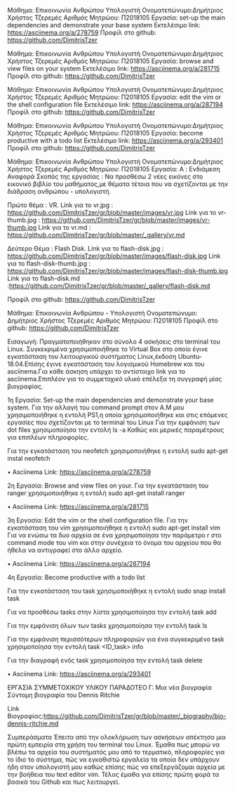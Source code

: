 Μάθημα: Επικοινωνία Ανθρώπου Υπολογιστή
Ονοματεπώνυμο:Δημήτριος Χρήστος Τζερεμές
Αριθμός Μητρώου: Π2018105
Εργασία: set-up the main dependencies and demonstrate your base system
Εκτελέσιμο link: https://asciinema.org/a/278759
Προφίλ στο github: https://github.com/DimitrisTzer



Μάθημα: Επικοινωνία Ανθρώπου Υπολογιστή
Ονοματεπώνυμο:Δημήτριος Χρήστος Τζερεμές
Αριθμός Μητρώου: Π2018105
Εργασία: browse and view files on your system
Εκτελέσιμο link: https://asciinema.org/a/281715
Προφίλ στο github: https://github.com/DimitrisTzer




Μάθημα: Επικοινωνία Ανθρώπου Υπολογιστή
Ονοματεπώνυμο:Δημήτριος Χρήστος Τζερεμές
Αριθμός Μητρώου: Π2018105
Εργασία: edit the vim or the shell configuration file
Εκτελέσιμο link: https://asciinema.org/a/287194
Προφίλ στο github: https://github.com/DimitrisTzer



Μάθημα: Επικοινωνία Ανθρώπου Υπολογιστή
Ονοματεπώνυμο:Δημήτριος Χρήστος Τζερεμές
Αριθμός Μητρώου: Π2018105
Εργασία: become productive with a todo list
Εκτελέσιμο link: https://asciinema.org/a/293401
Προφίλ στο github: https://github.com/DimitrisTzer




Μάθημα: Επικοινωνία Ανθρώπου Υπολογιστή
Ονοματεπώνυμο:Δημήτριος Χρήστος Τζερεμές
Αριθμός Μητρώου: Π2018105
Εργασία: A : Ενδιάμεση Αναφορά
Σκοπός της εργασίας : Να προσθέσω 2 νέες εικόνες στο εικονικό βιβλίο του μαθήματος,με θέματα τέτοια που να σχετίζονται 
με την διάδραση ανθρώπου - υπολογιστή. 

Πρώτο θέμα : VR.
Link για το vr.jpg : https://github.com/DimitrisTzer/gr/blob/master/images/vr.jpg
Link για το vr-thumb.jpg : https://github.com/DimitrisTzer/gr/blob/master/images/vr-thumb.jpg
Link για το vr.md : https://github.com/DimitrisTzer/gr/blob/master/_gallery/vr.md

Δεύτερο Θέμα : Flash Disk.
Link για το flash-disk.jpg : https://github.com/DimitrisTzer/gr/blob/master/images/flash-disk.jpg
Link για το flash-disk-thumb.jpg : https://github.com/DimitrisTzer/gr/blob/master/images/flash-disk-thumb.jpg
Link για το flash-disk.md :https://github.com/DimitrisTzer/gr/blob/master/_gallery/flash-disk.md



Προφίλ στο github: https://github.com/DimitrisTzer

Μάθημα: Επικοινωνία Ανθρώπου - Υπολογιστή
Ονοματεπώνυμο: Δημήτριος Χρήστος Τζερεμές
Αριθμός Μητρώου:  Π2018105
Προφίλ στο github:  https://github.com/DimitrisTzer


Εισαγωγή:
Πραγματοποιήθηκαν στο σύνολο 4 ασκήσεις στο terminal του Linux. Συγκεκριμένα χρησιμοποιήθηκε το Virtual Box στο οποίο έγινε εγκατάσταση του λειτουργικού συστήματος Linux,έκδοση Ubuntu-18.04.Επίσης έγινε εγκατάσταση του λογισμικού Homebrew και του asciinema.Για κάθε άσκηση υπάρχει το αντίστοιχο link για το asciinema.Επιπλέον για το συμμετοχικό υλικό επέλεξα τη συγγραφή μίας βιογραφίας.



1η  Εργασία: Set-up the main dependencies and demonstrate your base system.
Για την αλλαγή του command prompt στον A.M μου χρησιμοποιήθηκε η εντολή PS1,η οποία χρησιμοποιήθηκε και στις επόμενες εργασίες που σχετίζονται με το terminal του Linux
Για την εμφάνιση των dot files χρησιμοποίησα την εντολή 
ls -a
Καθώς και μερικές παραμέτρους για επιπλέων πληροφορίες.

Για την εγκατάσταση του neofetch χρησιμοποιήθηκε η εντολή
	sudo apt-get instal neofetch

•	Asciinema Link: https://asciinema.org/a/278759


2η Εργασία:  Browse and view files on your.
Για την εγκατάσταση του ranger χρησιμοποιήθηκε η εντολή
sudo apt-get install ranger

•	Asciinema Link: https://asciinema.org/a/281715


3η  Εργασία: Edit the vim or the shell configuration file.
Για την εγκατάσταση του vim χρησιμοποιήθηκε η εντολή
sudo apt-get install vim
Για να ενώσω τα δυο αρχεία σε ένα χρησιμοποίησα την παράμετρο r στο command mode του vim και στην συνέχεια το όνομα του αρχείου που θα ήθελα να αντιγραφεί στο άλλο αρχείο.

•	Asciinema Link: https://asciinema.org/a/287194


4η Εργασία: Become productive with a todo list

Για την εγκατάσταση του task χρησιμοποιήθηκε η εντολή
sudo snap install task


Για να προσθέσω tasks στην λίστα χρησιμοποίησα την εντολή 
	task add <my task>

Για την εμφάνιση όλων των tasks χρησιμοποίησα την εντολή
	task ls

Για την εμφάνιση περισσότερων πληροφοριών για ένα συγκεκριμένο task χρησιμοποίησα την εντολή 
	task  <ID_task> info

Για την διαγραφή ενός task χρησιμοποίησα την εντολή
	task  <index> delete

•	Asciinema Link: https://asciinema.org/a/293401



ΕΡΓΑΣΙΑ ΣΥΜΜΕΤΟΧΙΚΟΥ ΥΛΙΚΟΥ
ΠΑΡΑΔΟΤΕΟ Γ: Μια νέα βιογραφία
Σύντομη βιογραφία του Dennis Ritchie

Link Βιογραφίας:https://github.com/DimitrisTzer/gr/blob/master/_biography/bio-dennis-ritchie.md




Συμπεράσματα
Έπειτα από την ολοκλήρωση των ασκήσεων απέκτησα μια πρώτη εμπειρία στη χρήση του terminal του Linux.	Έμαθα πως μπορώ να βλέπω τα αρχεία του συστήματός μου από το τερματικό, πληροφορίες για το ίδιο το σύστημα, πώς να εγκαθιστώ εργαλεία τα οποία δεν υπάρχουν ήδη στον υπολογιστή μου καθώς επίσης πώς να επεξεργάζομαι αρχεία με την βοήθεια του text editor vim. Τέλος έμαθα για επίσης πρώτη φορά τα βασικά του Github και πως λειτουργεί.


